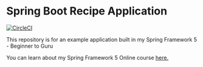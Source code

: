 # Spring Boot Recipe Application

[![CircleCI](https://circleci.com/gh/jamesbiswell/spring5-mysql-recipe-app/tree/master.svg?style=svg)](https://circleci.com/gh/jamesbiswell/spring5-mysql-recipe-app/tree/master)

[comment]: <> ([![codecov]&#40;https://codecov.io/gh/jamesbiswell/spring5-recipe-app/branch/master/graph/badge.svg?token=P7WCKP1SO9&#41;]&#40;https://codecov.io/gh/jamesbiswell/spring5-recipe-app&#41;)

This repository is for an example application built in my Spring Framework 5 - Beginner to Guru

You can learn about my Spring Framework 5 Online course [here.](https://go.springframework.guru/spring-framework-5-online-course)